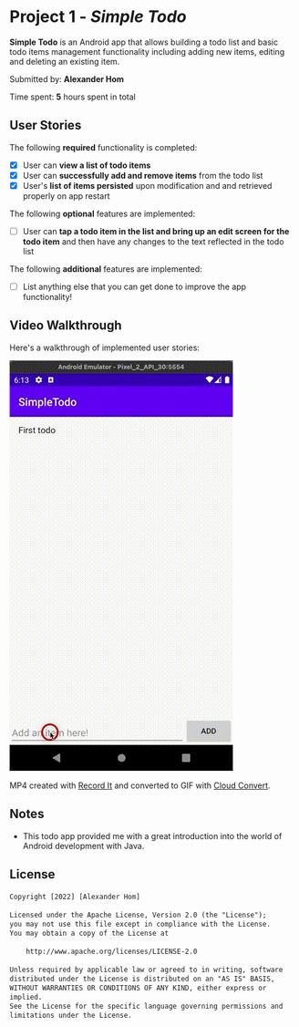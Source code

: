 # Project 1 - *Simple Todo*

**Simple Todo** is an Android app that allows building a todo list and basic todo items management functionality including adding new items, editing and deleting an existing item.

Submitted by: **Alexander Hom**

Time spent: **5** hours spent in total

## User Stories

The following **required** functionality is completed:

* [x] User can **view a list of todo items**
* [x] User can **successfully add and remove items** from the todo list
* [x] User's **list of items persisted** upon modification and and retrieved properly on app restart

The following **optional** features are implemented:

* [ ] User can **tap a todo item in the list and bring up an edit screen for the todo item** and then have any changes to the text reflected in the todo list

The following **additional** features are implemented:

* [ ] List anything else that you can get done to improve the app functionality!

## Video Walkthrough

Here's a walkthrough of implemented user stories:

<img src='Walkthrough.gif' title='Video Walkthrough' width='' alt='Video Walkthrough' />

MP4 created with [Record It](https://apps.apple.com/us/app/record-it-pro-screen-recorder/id1340697163?mt=12) and converted to GIF with [Cloud Convert](https://cloudconvert.com/mp4-to-gif).

## Notes

- This todo app provided me with a great introduction into the world of Android development with Java. 

## License

    Copyright [2022] [Alexander Hom]

    Licensed under the Apache License, Version 2.0 (the "License");
    you may not use this file except in compliance with the License.
    You may obtain a copy of the License at

        http://www.apache.org/licenses/LICENSE-2.0

    Unless required by applicable law or agreed to in writing, software
    distributed under the License is distributed on an "AS IS" BASIS,
    WITHOUT WARRANTIES OR CONDITIONS OF ANY KIND, either express or implied.
    See the License for the specific language governing permissions and
    limitations under the License.
